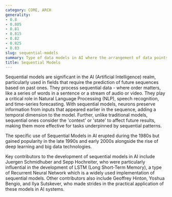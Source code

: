 ```yaml
---
category: CORE, ARCH
generality:
- 0.8
- 0.805
- 0.81
- 0.815
- 0.82
- 0.825
- 0.83
slug: sequential-models
summary: Type of data models in AI where the arrangement of data points or events adhere to a specific order for predictive analysis and pattern recognition.
title: Sequential Models
---
```


Sequential models are significant in the AI (Artificial Intelligence) realm, particularly used in fields that require the prediction of future sequences based on past ones. They process sequential data - where order matters, like a series of words in a sentence or a stream of audio or video. They play a critical role in Natural Language Processing (NLP), speech recognition, and time-series forecasting. With sequential models, neurons preserve information from inputs that appeared earlier in the sequence, adding a temporal dimension to the model. Further, unlike traditional models, sequential ones consider the 'context' or 'state' to affect future results, making them more effective for tasks underpinned by sequential patterns.

The specific use of Sequential Models in AI erupted during the 1980s but gained popularity in the late 1990s and early 2000s alongside the rise of deep learning and big data technologies.

Key contributors to the development of sequential models in AI include Juergen Schmidhuber and Sepp Hochreiter, who were particularly influential in the development of LSTM (Long Short-Term Memory), a type of Recurrent Neural Network which is a widely used implementation of sequential models. Other contributors also include Geoffrey Hinton, Yoshua Bengio, and Ilya Sutskever, who made strides in the practical application of these models in AI systems.